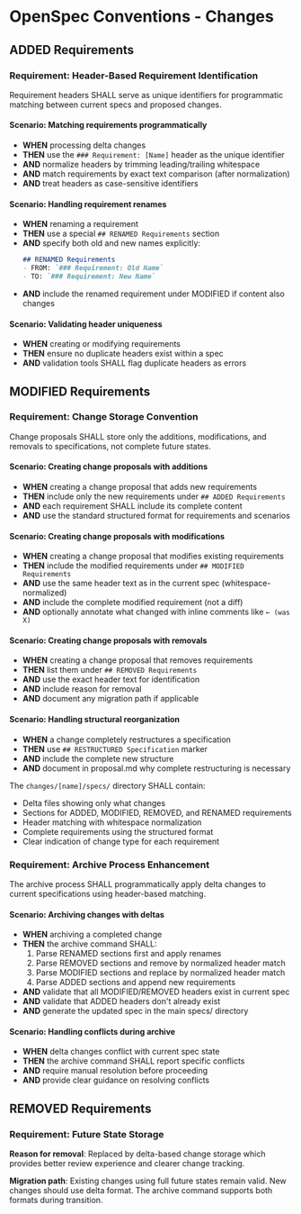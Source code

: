 # OpenSpec Conventions - Changes

## ADDED Requirements

### Requirement: Header-Based Requirement Identification

Requirement headers SHALL serve as unique identifiers for programmatic matching between current specs and proposed changes.

#### Scenario: Matching requirements programmatically

- **WHEN** processing delta changes
- **THEN** use the `### Requirement: [Name]` header as the unique identifier
- **AND** normalize headers by trimming leading/trailing whitespace
- **AND** match requirements by exact text comparison (after normalization)
- **AND** treat headers as case-sensitive identifiers

#### Scenario: Handling requirement renames

- **WHEN** renaming a requirement
- **THEN** use a special `## RENAMED Requirements` section
- **AND** specify both old and new names explicitly:
  ```markdown
  ## RENAMED Requirements
  - FROM: `### Requirement: Old Name`
  - TO: `### Requirement: New Name`
  ```
- **AND** include the renamed requirement under MODIFIED if content also changes

#### Scenario: Validating header uniqueness

- **WHEN** creating or modifying requirements
- **THEN** ensure no duplicate headers exist within a spec
- **AND** validation tools SHALL flag duplicate headers as errors

## MODIFIED Requirements

### Requirement: Change Storage Convention

Change proposals SHALL store only the additions, modifications, and removals to specifications, not complete future states.

#### Scenario: Creating change proposals with additions

- **WHEN** creating a change proposal that adds new requirements
- **THEN** include only the new requirements under `## ADDED Requirements`
- **AND** each requirement SHALL include its complete content
- **AND** use the standard structured format for requirements and scenarios

#### Scenario: Creating change proposals with modifications  

- **WHEN** creating a change proposal that modifies existing requirements
- **THEN** include the modified requirements under `## MODIFIED Requirements`
- **AND** use the same header text as in the current spec (whitespace-normalized)
- **AND** include the complete modified requirement (not a diff)
- **AND** optionally annotate what changed with inline comments like `← (was X)`

#### Scenario: Creating change proposals with removals

- **WHEN** creating a change proposal that removes requirements
- **THEN** list them under `## REMOVED Requirements`
- **AND** use the exact header text for identification
- **AND** include reason for removal
- **AND** document any migration path if applicable

#### Scenario: Handling structural reorganization

- **WHEN** a change completely restructures a specification
- **THEN** use `## RESTRUCTURED Specification` marker
- **AND** include the complete new structure
- **AND** document in proposal.md why complete restructuring is necessary

The `changes/[name]/specs/` directory SHALL contain:
- Delta files showing only what changes
- Sections for ADDED, MODIFIED, REMOVED, and RENAMED requirements
- Header matching with whitespace normalization
- Complete requirements using the structured format
- Clear indication of change type for each requirement

### Requirement: Archive Process Enhancement

The archive process SHALL programmatically apply delta changes to current specifications using header-based matching.

#### Scenario: Archiving changes with deltas

- **WHEN** archiving a completed change
- **THEN** the archive command SHALL:
  1. Parse RENAMED sections first and apply renames
  2. Parse REMOVED sections and remove by normalized header match
  3. Parse MODIFIED sections and replace by normalized header match
  4. Parse ADDED sections and append new requirements
- **AND** validate that all MODIFIED/REMOVED headers exist in current spec
- **AND** validate that ADDED headers don't already exist
- **AND** generate the updated spec in the main specs/ directory

#### Scenario: Handling conflicts during archive

- **WHEN** delta changes conflict with current spec state
- **THEN** the archive command SHALL report specific conflicts
- **AND** require manual resolution before proceeding
- **AND** provide clear guidance on resolving conflicts

## REMOVED Requirements

### Requirement: Future State Storage

**Reason for removal**: Replaced by delta-based change storage which provides better review experience and clearer change tracking.

**Migration path**: Existing changes using full future states remain valid. New changes should use delta format. The archive command supports both formats during transition.
